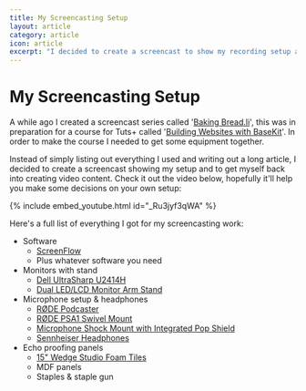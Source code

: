 ```yaml
---
title: My Screencasting Setup
layout: article
category: article
icon: article
excerpt: "I decided to create a screencast to show my recording setup and to get back into casual screencasting"
---
```


# My Screencasting Setup

A while ago I created a screencast series called '[Baking Bread.li](https://www.youtube.com/playlist?list=PLqG97mWmzNL7OFKjx0eXQpwpOaXFRM251)', this was in preparation for a course for Tuts+ called '[Building Websites with BaseKit](http://webdesign.tutsplus.com/courses/building-websites-with-basekit)'. In order to make the course I needed to get some equipment together.

Instead of simply listing out everything I used and writing out a long article, I decided to create a screencast showing my setup and to get myself back into creating video content. Check it out the video below, hopefully it'll help you make some decisions on your own setup:

{% include embed_youtube.html id="_Ru3jyf3qWA" %}

Here's a full list of everything I got for my screencasting work:

- Software
  - [ScreenFlow](http://telestream.net/screenflow/overview.htm)
  - Plus whatever software you need
- Monitors with stand
  - [Dell UltraSharp U2414H](http://www.amazon.co.uk/gp/product/B00H3JIGHA)
  - [Dual LED/LCD Monitor Arm Stand](http://www.amazon.co.uk/MDM12D-Monitor-Stand-Swivel-Rotate/dp/B0047GF0QW/ref=sr_1_11)
- Microphone setup & headphones
  - [RØDE Podcaster](http://www.amazon.co.uk/gp/product/B000JM46FY)
  - [RØDE PSA1 Swivel Mount](http://www.amazon.co.uk/gp/product/B001D7UYBO)
  - [Microphone Shock Mount with Integrated Pop Shield](http://www.amazon.co.uk/gp/product/B004DE1K5S)
  - [Sennheiser Headphones](http://www.amazon.co.uk/Sennheiser-Ergonomic-Closed-Back-Headphones-Compatibility/dp/B005N8W1Q0/ref=sr_1_52_m)
- Echo proofing panels
  - [15" Wedge Studio Foam Tiles](http://www.amazon.co.uk/gp/product/B000RW7U9U)
  - MDF panels
  - Staples & staple gun
